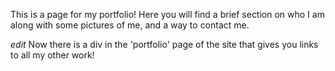 This is a page for my portfolio!
Here you will find a brief section on who I am along with some pictures of me, and a way to contact me. 

*edit* Now there is a div in the 'portfolio' page of the site that gives you links to all my other work!
